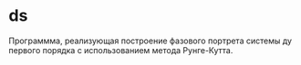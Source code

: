 # ds
Программма, реализующая построение фазового портрета системы ду первого порядка с использованием метода Рунге-Кутта.
